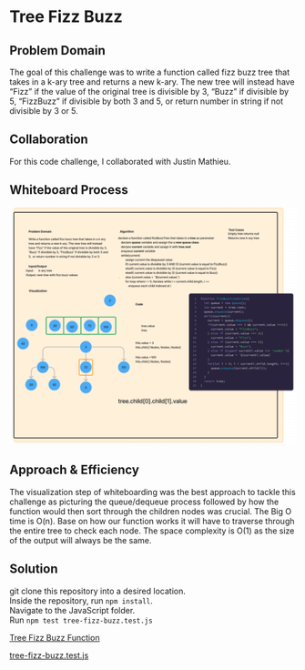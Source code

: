 # Tree Fizz Buzz

## Problem Domain

The goal of this challenge was to write a function called fizz buzz tree that takes in a k-ary tree and returns a new k-ary. The new tree will instead have “Fizz” if the value of the original tree is divisible by 3, “Buzz” if divisible by 5, “FizzBuzz” if divisible by both 3 and 5,  or return number in string if not divisible by 3 or 5.

## Collaboration

For this code challenge, I collaborated with Justin Mathieu.

## Whiteboard Process

![Tree Whiteboard](../../../../assets/UML_Challenge18.png)

## Approach & Efficiency

The visualization step of whiteboarding was the best approach to tackle this challenge as picturing the queue/dequeue process followed by how the function would then sort through the children nodes was crucial. The Big O time is O(n). Base on how our function works it will have to traverse through the entire tree to check each node. The space complexity is O(1) as the size of the output will always be the same.

## Solution

git clone this repository into a desired location.\
Inside the repository, run `npm install`.\
Navigate to the JavaScript folder.\
Run `npm test tree-fizz-buzz.test.js`

[Tree Fizz Buzz Function](./index.js)

[tree-fizz-buzz.test.js](./__test__/tree-fizz-buzz.test.js)
